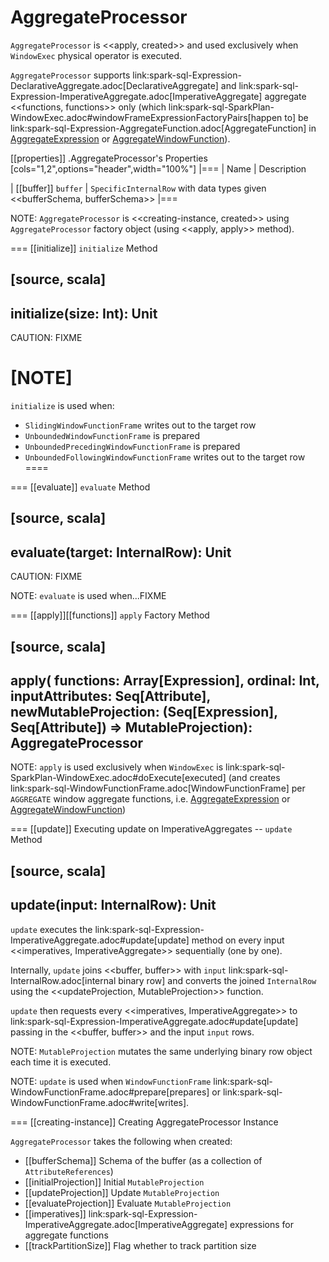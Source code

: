 # AggregateProcessor

`AggregateProcessor` is <<apply, created>> and used exclusively when `WindowExec` physical operator is executed.

`AggregateProcessor` supports link:spark-sql-Expression-DeclarativeAggregate.adoc[DeclarativeAggregate] and link:spark-sql-Expression-ImperativeAggregate.adoc[ImperativeAggregate] aggregate <<functions, functions>> only (which link:spark-sql-SparkPlan-WindowExec.adoc#windowFrameExpressionFactoryPairs[happen to] be link:spark-sql-Expression-AggregateFunction.adoc[AggregateFunction] in [AggregateExpression](../expressions/AggregateExpression.md) or [AggregateWindowFunction](../expressions/AggregateWindowFunction.md)).

[[properties]]
.AggregateProcessor's Properties
[cols="1,2",options="header",width="100%"]
|===
| Name
| Description

| [[buffer]] `buffer`
| `SpecificInternalRow` with data types given <<bufferSchema, bufferSchema>>
|===

NOTE: `AggregateProcessor` is <<creating-instance, created>> using `AggregateProcessor` factory object (using <<apply, apply>> method).

=== [[initialize]] `initialize` Method

[source, scala]
----
initialize(size: Int): Unit
----

CAUTION: FIXME

[NOTE]
====
`initialize` is used when:

* `SlidingWindowFunctionFrame` writes out to the target row
* `UnboundedWindowFunctionFrame` is prepared
* `UnboundedPrecedingWindowFunctionFrame` is prepared
* `UnboundedFollowingWindowFunctionFrame` writes out to the target row
====

=== [[evaluate]] `evaluate` Method

[source, scala]
----
evaluate(target: InternalRow): Unit
----

CAUTION: FIXME

NOTE: `evaluate` is used when...FIXME

=== [[apply]][[functions]] `apply` Factory Method

[source, scala]
----
apply(
  functions: Array[Expression],
  ordinal: Int,
  inputAttributes: Seq[Attribute],
  newMutableProjection: (Seq[Expression], Seq[Attribute]) => MutableProjection): AggregateProcessor
----

NOTE: `apply` is used exclusively when `WindowExec` is link:spark-sql-SparkPlan-WindowExec.adoc#doExecute[executed] (and creates link:spark-sql-WindowFunctionFrame.adoc[WindowFunctionFrame] per `AGGREGATE` window aggregate functions, i.e. [AggregateExpression](../expressions/AggregateExpression.md) or [AggregateWindowFunction](../expressions/AggregateWindowFunction.md))

=== [[update]] Executing update on ImperativeAggregates -- `update` Method

[source, scala]
----
update(input: InternalRow): Unit
----

`update` executes the link:spark-sql-Expression-ImperativeAggregate.adoc#update[update] method on every input <<imperatives, ImperativeAggregate>> sequentially (one by one).

Internally, `update` joins <<buffer, buffer>> with `input` link:spark-sql-InternalRow.adoc[internal binary row] and converts the joined `InternalRow` using the <<updateProjection, MutableProjection>> function.

`update` then requests every <<imperatives, ImperativeAggregate>> to  link:spark-sql-Expression-ImperativeAggregate.adoc#update[update] passing in the <<buffer, buffer>> and the input `input` rows.

NOTE: `MutableProjection` mutates the same underlying binary row object each time it is executed.

NOTE: `update` is used when `WindowFunctionFrame` link:spark-sql-WindowFunctionFrame.adoc#prepare[prepares] or link:spark-sql-WindowFunctionFrame.adoc#write[writes].

=== [[creating-instance]] Creating AggregateProcessor Instance

`AggregateProcessor` takes the following when created:

* [[bufferSchema]] Schema of the buffer (as a collection of `AttributeReferences`)
* [[initialProjection]] Initial `MutableProjection`
* [[updateProjection]] Update `MutableProjection`
* [[evaluateProjection]] Evaluate `MutableProjection`
* [[imperatives]] link:spark-sql-Expression-ImperativeAggregate.adoc[ImperativeAggregate] expressions for aggregate functions
* [[trackPartitionSize]] Flag whether to track partition size

